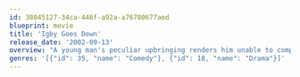 ```yaml
---
id: 38045127-34ca-446f-a92a-a76780677aed
blueprint: movie
title: 'Igby Goes Down'
release_date: '2002-09-13'
overview: "A young man's peculiar upbringing renders him unable to competently cope with the struggle of growing up."
genres: '[{"id": 35, "name": "Comedy"}, {"id": 18, "name": "Drama"}]'
---
```

